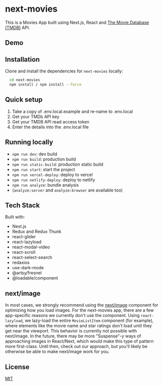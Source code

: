
# next-movies

This is a Movies App built using Next.js, React and [The Movie Database (TMDB)](https://www.themoviedb.org/) API. 

## Demo


## Installation 

Clone and install the dependencies for `next-movies` locally:

```bash 
  cd next-movies 
  npm install / npm install --force
```

## Quick setup

1. Take a copy of .env.local.example and re-name to .env.local
2. Get your TMDb API key
3. Get your TMDB API read access token
4. Enter the details into the .env.local file
    
## Running locally

* `npm run dev`: dev build
* `npm run build`: production build
* `npm run static-build`: production static build
* `npm run start`: start the project
* `npm run vercel-deploy`: deploy to vercel
* `npm run netlify-deploy`: deploy to netlify 
* `npm run analyze`: bundle analysis 
* (`analyze:server` and `analyze:browser` are available too)

## Tech Stack

Built with:

* Next.js
* Redux and Redux Thunk
* react-glider
* react-lazyload
* react-modal-video
* react-scroll
* react-select-search
* redaxios
* use-dark-mode
* @artsy/fresnel
* @loadable/component

## next/image

In most cases, we strongly recommend using the [next/image](https://nextjs.org/docs/api-reference/next/image) component for optimizing how you load images. For the next-movies app, there are a few app-specific reasons we currently don't use the component. Using `react-lazyload`, we lazy-load the entire `MovieListItem` component (for example), where elements like the movie name and star ratings don't load until they get near the viewport. This behavior is currently not possible with next/image. In the future, there may be more "Suspense"-y ways of approaching images in React/Next, which would make this type of pattern more first-class. Until then, check out our approach, but you'll likely be otherwise be able to make next/image work for you.
  


## License

[MIT](https://choosealicense.com/licenses/mit/)
